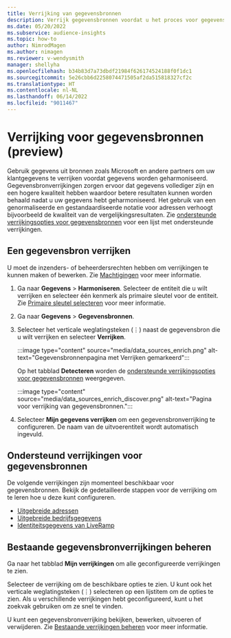 ```yaml
---
title: Verrijking van gegevensbronnen
description: Verrijk gegevensbronnen voordat u het proces voor gegevensharmonisatie doorloopt.
ms.date: 05/20/2022
ms.subservice: audience-insights
ms.topic: how-to
author: NimrodMagen
ms.author: nimagen
ms.reviewer: v-wendysmith
manager: shellyha
ms.openlocfilehash: b34b83d7a73dbdf21984f626174524188f0f1dc1
ms.sourcegitcommit: 5e26cbb6d2258074471505af2da515818327cf2c
ms.translationtype: HT
ms.contentlocale: nl-NL
ms.lasthandoff: 06/14/2022
ms.locfileid: "9011467"
---
```

# <a name="enrichment-for-data-sources-preview"></a>Verrijking voor gegevensbronnen (preview)

Gebruik gegevens uit bronnen zoals Microsoft en andere partners om uw klantgegevens te verrijken voordat gegevens worden geharmoniseerd. Gegevensbronverrijkingen zorgen ervoor dat gegevens vollediger zijn en een hogere kwaliteit hebben waardoor betere resultaten kunnen worden behaald nadat u uw gegevens hebt geharmoniseerd. Het gebruik van een genormaliseerde en gestandaardiseerde notatie voor adressen verhoogt bijvoorbeeld de kwaliteit van de vergelijkingsresultaten. Zie [ondersteunde verrijkingsopties voor gegevensbronnen](#supported-data-source-enrichments) voor een lijst met ondersteunde verrijkingen.

## <a name="enrich-a-data-source"></a>Een gegevensbron verrijken

U moet de inzenders- of beheerdersrechten hebben om verrijkingen te kunnen maken of bewerken. Zie [Machtigingen](permissions.md) voor meer informatie.  

1. Ga naar **Gegevens** > **Harmoniseren**. Selecteer de entiteit die u wilt verrijken en selecteer één kenmerk als primaire sleutel voor de entiteit. Zie [Primaire sleutel selecteren](map-entities.md#select-primary-key-and-semantic-type-for-attributes) voor meer informatie.

1. Ga naar **Gegevens** > **Gegevensbronnen**.

1. Selecteer het verticale weglatingsteken (&vellip;) naast de gegevensbron die u wilt verrijken en selecteer **Verrijken**.

   :::image type="content" source="media/data_sources_enrich.png" alt-text="Gegevensbronnenpagina met Verrijken gemarkeerd":::

   Op het tabblad **Detecteren** worden de [ondersteunde verrijkingsopties voor gegevensbronnen](#supported-data-source-enrichments) weergegeven.

   :::image type="content" source="media/data_sources_enrich_discover.png" alt-text="Pagina voor verrijking van gegevensbronnen.":::

1. Selecteer **Mijn gegevens verrijken** om een gegevensbronverrijking te configureren. De naam van de uitvoerentiteit wordt automatisch ingevuld.

## <a name="supported-data-source-enrichments"></a>Ondersteund verrijkingen voor gegevensbronnen

De volgende verrijkingen zijn momenteel beschikbaar voor gegevensbronnen. Bekijk de gedetailleerde stappen voor de verrijking om te leren hoe u deze kunt configureren.

- [Uitgebreide adressen](enrichment-enhanced-addresses.md)
- [Uitgebreide bedrijfsgegevens](enrichment-enhanced-company-data.md)
- [Identiteitsgegevens van LiveRamp](enrichment-liveramp.md)

## <a name="manage-existing-data-source-enrichments"></a>Bestaande gegevensbronverrijkingen beheren

Ga naar het tabblad **Mijn verrijkingen** om alle geconfigureerde verrijkingen te zien.

Selecteer de verrijking om de beschikbare opties te zien. U kunt ook het verticale weglatingsteken (&vellip;) selecteren op een lijstitem om de opties te zien. Als u verschillende verrijkingen hebt geconfigureerd, kunt u het zoekvak gebruiken om ze snel te vinden.

U kunt een gegevensbronverrijking bekijken, bewerken, uitvoeren of verwijderen. Zie [Bestaande verrijkingen beheren](enrichment-hub.md) voor meer informatie.
